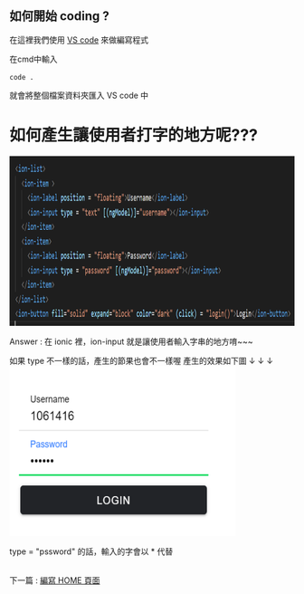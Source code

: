 ## 如何開始 coding ?

在這裡我們使用 [VS code](https://code.visualstudio.com/) 來做編寫程式

在cmd中輸入

    code .

就會將整個檔案資料夾匯入 VS code 中


# 如何產生讓使用者打字的地方呢???

<img src="教程圖片/logincode.png" width="800px" height="300px">


 Answer : 在 ionic 裡，ion-input 就是讓使用者輸入字串的地方唷~~~

如果 type 不一樣的話，產生的節果也會不一樣喔
產生的效果如下圖 ↓ ↓ ↓
<img src="教程圖片/loginpic1.png" width="400px" height="300px">

type = "pssword" 的話，輸入的字會以 * 代替




\
下一篇 : [編寫 HOME 頁面](3_編寫home頁面.md)
